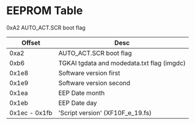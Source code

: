 # EEPROM Table
0xA2 AUTO_ACT.SCR boot flag

| Offset | Desc |
| - | - |
| 0xa2 | AUTO_ACT.SCR boot flag |
| 0xb6 | TGKAI tgdata and modedata.txt flag (imgdc) |
| 0x1e8 | Software version first |
| 0x1e9 | Software version second |
| 0x1ea | EEP Date month |
| 0x1eb | EEP Date day |
| 0x1ec - 0x1fb | 'Script version' (XF10F_e_19.fs) |
